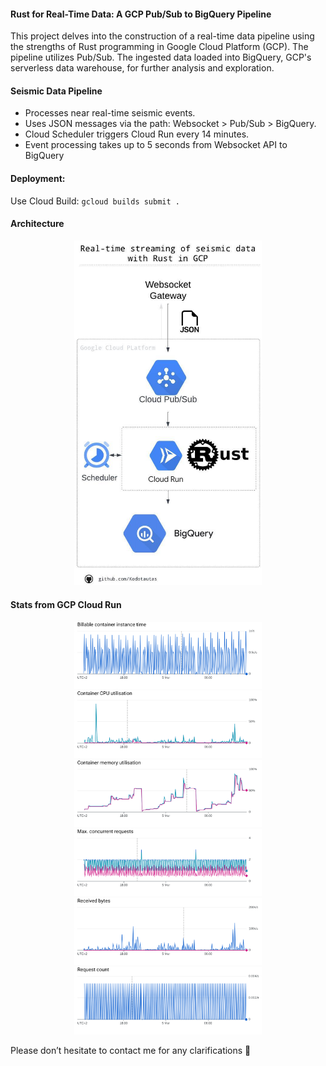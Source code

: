 #### Rust for Real-Time Data: A GCP Pub/Sub to BigQuery Pipeline
This project delves into the construction of a real-time data pipeline using the strengths of Rust programming in Google Cloud Platform (GCP). The pipeline utilizes Pub/Sub. The ingested data loaded into BigQuery, GCP's serverless data warehouse, for further analysis and exploration.

#### Seismic Data Pipeline
* Processes near real-time seismic events.
* Uses JSON messages via the path: Websocket > Pub/Sub > BigQuery.
* Cloud Scheduler triggers Cloud Run every 14 minutes.
* Event processing takes up to 5 seconds from Websocket API to BigQuery

#### Deployment:
Use Cloud Build: `gcloud builds submit .`

#### Architecture
<div align="center">
  <img src="./diagram/Real-time streaming with rust.jpeg" alt="Data Pipeline Diagram" width="300">
</div>

#### Stats from GCP Cloud Run
<div align="center">
  <img src="./diagram/Billable container instance time.png" alt="Billable container instance time" width="300">
</div>

<div align="center">
  <img src="./diagram/Container CPU utilisation.png" alt="CPU utilization" width="300">
</div>

<div align="center">
  <img src="./diagram/Container memory utilisation.png" alt="Memory utilization" width="300">
</div>

<div align="center">
  <img src="./diagram/Max. concurrent requests.png" alt="Concurrent requests" width="300">
</div>

<div align="center">
  <img src="./diagram/Received bytes.png" alt="Received bytes" width="300">
</div>

<div align="center">
  <img src="./diagram/Request count.png" alt="Request count" width="300">
</div>

Please don’t hesitate to contact me for any clarifications :loudspeaker: